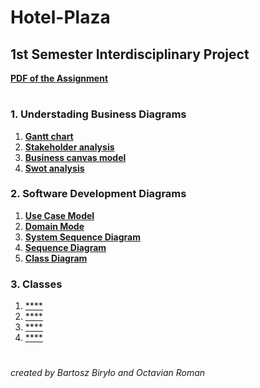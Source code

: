 
# Hotel-Plaza
## 1st Semester Interdisciplinary Project
  [**PDF of the Assignment**](HotelPlaza.pdf)
# 
### 1. Understading Business Diagrams 
  1.  [**Gantt chart**]()
  2.  [**Stakeholder analysis**]()
  3.  [**Business canvas model**]()
  4.  [**Swot analysis**]()
### 2. Software Development Diagrams
  1.  [**Use Case Model**]()
  2.  [**Domain Mode**]()
  3.  [**System Sequence Diagram**]()
  4.  [**Sequence Diagram**]()
  5.  [**Class Diagram**]()
### 3. Classes
  1.  [****]()
  2.  [****]()
  3.  [****]()
  4.  [****]()
# 
###### created by Bartosz Biryło and Octavian Roman
